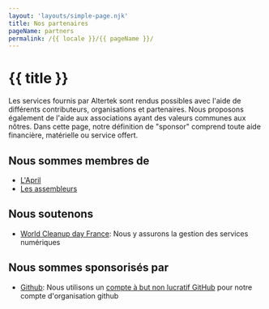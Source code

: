 ```yaml
---
layout: 'layouts/simple-page.njk'
title: Nos partenaires
pageName: partners
permalink: /{{ locale }}/{{ pageName }}/
---
```


# {{ title }}

Les services fournis par Altertek sont rendus possibles avec l'aide de différents contributeurs, organisations et partenaires.
Nous proposons également de l'aide aux associations ayant des valeurs communes aux nôtres.
Dans cette page, notre définition de "sponsor" comprend toute aide financière, matérielle ou service offert.

## Nous sommes membres de

- [L'April](https://www.april.org/)
- [Les assembleurs](https://les.assembleurs.co/)

## Nous soutenons

- [World Cleanup day France](https://www.worldcleanupday.fr): Nous y assurons la gestion des services numériques

## Nous sommes sponsorisés par

- [Github](https://github.com): Nous utilisons un [compte à but non lucratif GitHub](https://github.com/nonprofit) pour notre compte d'organisation github
